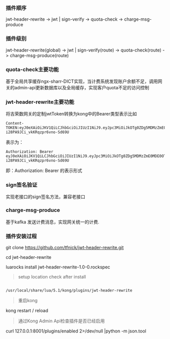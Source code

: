 
### 插件顺序

jwt-header-rewrite -> jwt | sign-verify -> quota-check -> charge-msg-produce

### 插件级别

jwt-header-rewrite(global) -> jwt | sign-verify(route) -> quota-check(route) -> charge-msg-produce(route)


### quota-check主要功能

基于全局共享缓存ngx-sharr-DICT实现，当计费系统发现账户余额不足，调用网关的admin-api更新数据库以及全局缓存，实现客户quota不足的访问控制


### jwt-header-rewrite主要功能

将吉荣数网关的定制jwtToken转换为kong中的Bearer类型表示比如

```
Content-TOKEN:eyJ0eXAiOiJKV1QiLCJhbGciOiJIUzI1NiJ9.eyJpc3MiOiJkOTg0ZDg5MDMzZmE0MDE0OTQ2YThhYTE4MjA5NDc1YiIsImV4cCI6MTU0ODE3NTU2Nn0.mRPVYmGS0l9ZCA-i28PA9JCi_vkKRqzpr6vno-Sd69U

```
表示为：

```
Authorization: Bearer eyJ0eXAiOiJKV1QiLCJhbGciOiJIUzI1NiJ9.eyJpc3MiOiJkOTg0ZDg5MDMzZmE0MDE0OTQ2YThhYTE4MjA5NDc1YiIsImV4cCI6MTU0ODE3NTU2Nn0.mRPVYmGS0l9ZCA-i28PA9JCi_vkKRqzpr6vno-Sd69U

```
即：Authorization: Bearer <token> 的表示形式


### sign签名验证

实现老接口的sign签名方法，兼容老接口

### charge-msg-produce

基于kafka 发送计费消息，实现网关统一的计费.



### 插件安装过程

git clone https://github.com/tfnick/jwt-header-rewrite.git

cd jwt-header-rewrite

luarocks install jwt-header-rewrite-1.0-0.rockspec

> setup location check after install

```

/usr/local/share/lua/5.1/kong/plugins/jwt-header-rewrite

```

> 重启kong

kong restart / reload

> 通过Kong Admin Api检查插件是否已经启用

curl 127.0.0.1:8001/plugins/enabled 2>/dev/null |python -m json.tool